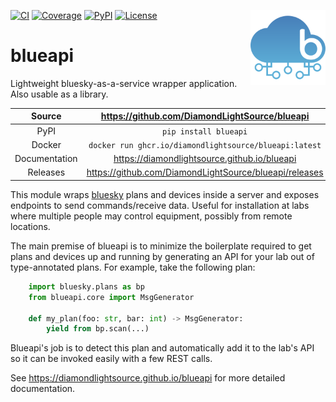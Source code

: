 <img src="https://raw.githubusercontent.com/DiamondLightSource/blueapi/main/docs/images/blueapi-logo.svg"
     style="background: none" width="120px" height="120px" align="right">

[![CI](https://github.com/DiamondLightSource/blueapi/actions/workflows/ci.yml/badge.svg)](https://github.com/DiamondLightSource/blueapi/actions/workflows/ci.yml)
[![Coverage](https://codecov.io/gh/DiamondLightSource/blueapi/branch/main/graph/badge.svg)](https://codecov.io/gh/DiamondLightSource/blueapi)
[![PyPI](https://img.shields.io/pypi/v/blueapi.svg)](https://pypi.org/project/blueapi)
[![License](https://img.shields.io/badge/License-Apache%202.0-blue.svg)](https://www.apache.org/licenses/LICENSE-2.0)

# blueapi

Lightweight bluesky-as-a-service wrapper application. Also usable as a library.

Source          | <https://github.com/DiamondLightSource/blueapi>
:---:           | :---:
PyPI            | `pip install blueapi`
Docker          | `docker run ghcr.io/diamondlightsource/blueapi:latest`
Documentation   | <https://diamondlightsource.github.io/blueapi>
Releases        | <https://github.com/DiamondLightSource/blueapi/releases>

This module wraps [bluesky](https://blueskyproject.io/bluesky) plans and devices
inside a server and exposes endpoints to send commands/receive data. Useful for
installation at labs where multiple people may control equipment, possibly from
remote locations.

The main premise of blueapi is to minimize the boilerplate required to get plans
and devices up and running by generating an API for your lab out of
type-annotated plans. For example, take the following plan:

```python
    import bluesky.plans as bp
    from blueapi.core import MsgGenerator

    def my_plan(foo: str, bar: int) -> MsgGenerator:
        yield from bp.scan(...)
```

Blueapi's job is to detect this plan and automatically add it to the lab's API
so it can be invoked easily with a few REST calls. 

<!-- README only content. Anything below this line won't be included in index.md -->

See https://diamondlightsource.github.io/blueapi for more detailed documentation.

[concept]: https://raw.githubusercontent.com/DiamondLightSource/blueapi/main/docs/images/blueapi.png
